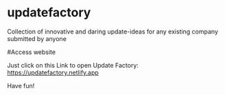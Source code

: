 # updatefactory
Collection of innovative and daring update-ideas for any existing company submitted by anyone

#Access website

Just click on this Link to open Update Factory: https://updatefactory.netlify.app

Have fun! 
